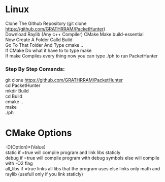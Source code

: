 # Linux
Clone The Github Repository (git clone https://github.com/GRATHRRAM/PacketHunter) </br>
Download Raylib (Any c++ Compiler) CMake Make build-essential </br>
Now Create A Folder Calld Build</br>
Go To That Folder And Type cmake ..</br>
If CMake Do what it have to to type make</br>
If make Compiles every thing now you can type ./ph to run PacketHunter</br>

### Step By Step Comands:
git clone https://github.com/GRATHRRAM/PacketHunter</br>
cd PacketHunter</br>
mkdir Build</br>
cd Build</br>
cmake ..</br>
make </br>
./ph</br>

# CMake Options
-D(Option)=(Value)</br>
static if =true will compile program and link libs staticly</br>
debug  if =true will compile program with debug symbols else will compile with -O2 flag</br>
all_libs if =true links all libs that the program uses else links only math and raylib (usefull only if you link staticly) 

